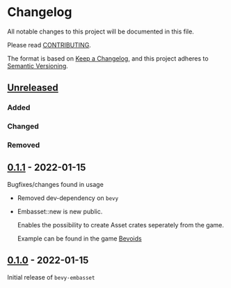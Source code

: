 # Changelog
All notable changes to this project will be documented in this file.

Please read [CONTRIBUTING](./CONTRIBUTING.md#CHANGELOG).

The format is based on [Keep a Changelog](https://keepachangelog.com/en/1.0.0/),
and this project adheres to [Semantic Versioning](https://semver.org/spec/v2.0.0.html).

## [Unreleased]
### Added
### Changed
### Removed

## [0.1.1] - 2022-01-15
Bugfixes/changes found in usage
- Removed dev-dependency on `bevy`
- Embasset::new is new public.
    
    Enables the possibility to create Asset crates seperately from the game.
    
    Example can be found in the game [Bevoids](https://github.com/taurr/bevoids)

## [0.1.0] - 2022-01-15
Initial release of `bevy-embasset`

[Unreleased]: https://github.com/taurr/bevy-embasset/compare/0.1.1...HEAD
[0.1.1]: https://github.com/taurr/bevy-embasset/releases/tag/0.1.1
[0.1.0]: https://github.com/taurr/bevy-embasset/releases/tag/0.1.0